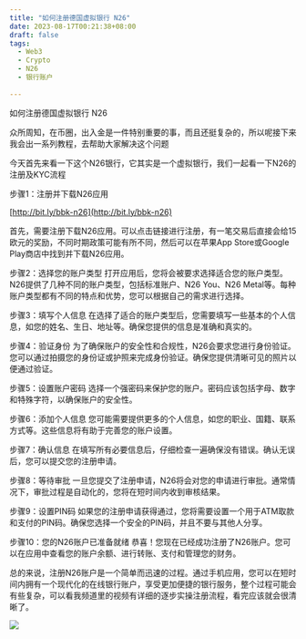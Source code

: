 ```yaml
---
title: "如何注册德国虚拟银行 N26"
date: 2023-08-17T00:21:38+08:00
draft: false
tags:
  - Web3
  - Crypto
  - N26
  - 银行账户
 
---
```

如何注册德国虚拟银行 N26

众所周知，在币圈，出入金是一件特别重要的事，而且还挺复杂的，所以呢接下来我会出一系列教程，去帮助大家解决这个问题

今天首先来看一下这个N26银行，它其实是一个虚拟银行，我们一起看一下N26的注册及KYC流程

步骤1：注册并下载N26应用

[http://bit.ly/bbk-n26](http://bit.ly/bbk-n26)

首先，需要注册下载N26应用。可以点击链接进行注册，有一笔交易后直接会给15欧元的奖励，不同时期政策可能有所不同，然后可以在苹果App Store或Google Play商店中找到并下载N26应用。

步骤2：选择您的账户类型
打开应用后，您将会被要求选择适合您的账户类型。N26提供了几种不同的账户类型，包括标准账户、N26 You、N26 Metal等。每种账户类型都有不同的特点和优势，您可以根据自己的需求进行选择。

步骤3：填写个人信息
在选择了适合的账户类型后，您需要填写一些基本的个人信息，如您的姓名、生日、地址等。确保您提供的信息是准确和真实的。

步骤4：验证身份
为了确保账户的安全性和合规性，N26会要求您进行身份验证。您可以通过拍摄您的身份证或护照来完成身份验证。确保您提供清晰可见的照片以便通过验证。

步骤5：设置账户密码
选择一个强密码来保护您的账户。密码应该包括字母、数字和特殊字符，以确保账户的安全性。

步骤6：添加个人信息
您可能需要提供更多的个人信息，如您的职业、国籍、联系方式等。这些信息将有助于完善您的账户设置。

步骤7：确认信息
在填写所有必要信息后，仔细检查一遍确保没有错误。确认无误后，您可以提交您的注册申请。

步骤8：等待审批
一旦您提交了注册申请，N26将会对您的申请进行审批。通常情况下，审批过程是自动化的，您将在短时间内收到审核结果。

步骤9：设置PIN码
如果您的注册申请获得通过，您将需要设置一个用于ATM取款和支付的PIN码。确保您选择一个安全的PIN码，并且不要与其他人分享。

步骤10：您的N26账户已准备就绪
恭喜！您现在已经成功注册了N26账户。您可以在应用中查看您的账户余额、进行转账、支付和管理您的财务。

总的来说，注册N26账户是一个简单而迅速的过程。通过手机应用，您可以在短时间内拥有一个现代化的在线银行账户，享受更加便捷的银行服务，整个过程可能会有些复杂，可以看我频道里的视频有详细的逐步实操注册流程，看完应该就会很清晰了。

[![](https://i.ytimg.com/vi/hUvVhQsbmeg/maxresdefault.jpg)](https://www.youtube.com/watch?v=hUvVhQsbmeg "")